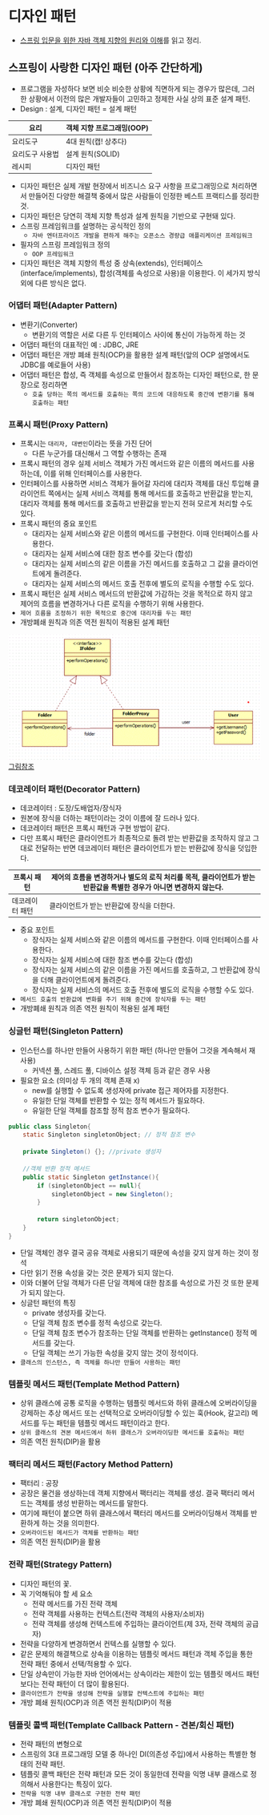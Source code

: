 # 디자인 패턴
- [스프링 입문을 위한 자바 객체 지향의 원리와 이해](https://book.naver.com/bookdb/book_detail.nhn?bid=8920762)를 읽고 정리.

## 스프링이 사랑한 디자인 패턴 (아주 간단하게)
- 프로그램을 자성하다 보면 비슷 비슷한 상황에 직면하게 되는 경우가 많은데, 그러한 상황에서 이전의 많은 개발자들이 고민하고 정제한 사실 상의 표준 설계 패턴.
- Design : 설계, 디자인 패턴 = 설계 패턴

요리|객체 지향 프로그래밍(OOP)
---|---------
요리도구 | 4대 원칙(캡! 상추다)
요리도구 사용법 | 설계 원칙(SOLID)
레시피 | 디자인 패턴 

- 디자인 패턴은 실제 개발 현장에서 비즈니스 요구 사항을 프로그래밍으로 처리하면서 만들어진 다양한 해결책 중에서 많은 사람들이 인정한 베스트 프랙티스를 정리한 것.
- 디자인 패턴은 당연히 객체 지향 특성과 설계 원칙을 기반으로 구현돼 있다.
- 스프링 프레임워크를 설명하는 공식적인 정의
    - `자바 엔터프라이즈 개발을 편하게 해주는 오픈소스 경량급 애플리케이션 프레임워크`
- 필자의 스프링 프레임워크 정의
    - `OOP 프레임워크`
- 디자인 패턴은 객체 지향의 특성 중 상속(extends), 인터페이스(interface/implements), 합성(객체를 속성으로 사용)을 이용한다. 이 세가지 방식 외에 다른 방식은 없다. 

### 어댑터 패턴(Adapter Pattern)
- 변환기(Converter)
    - 변환기의 역할은 서로 다른 두 인터페이스 사이에 통신이 가능하게 하는 것
- 어댑터 패턴의 대표적인 예 : JDBC, JRE
- 어댑터 패턴은 개방 폐쇄 원칙(OCP)을 활용한 설계 패턴(앞의 OCP 설명에서도 JDBC를 예로들어 사용)
- 어댑터 패턴은 합성, 즉 객체를 속성으로 만들어서 참조하는 디자인 패턴으로, 한 문장으로 정리하면
    - `호출 당하는 쪽의 메서드를 호출하는 쪽의 코드에 대응하도록 중간에 변환기를 통해 호출하는 패턴`

### 프록시 패턴(Proxy Pattern)
- 프록시는 `대리자, 대변인`이라는 뜻을 가진 단어
    - 다른 누군가를 대신해서 그 역할 수행하는 존재
- 프록시 패턴의 경우 실제 서비스 객체가 가진 메서드와 같은 이름의 메서드를 사용하는데, 이를 위해 인터페이스를 사용한다.
- 인터페이스를 사용하면 서비스 객체가 들어갈 자리에 대리자 객체를 대신 투입해 클라이언트 쪽에서는 실제 서비스 객체를 통해 메서드를 호출하고 반환값을 받는지, 대리자 객체를 통해 메서드를 호출하고 반환값을 받는지 전혀 모르게 처리할 수도 있다.
- 프록시 패턴의 중요 포인트
    - 대리자는 실제 서비스와 같은 이름의 메서드를 구현한다. 이때 인터페이스를 사용한다.
    - 대리자는 실제 서비스에 대한 참조 변수를 갖는다 (합성)
    - 대리자는 실제 서비스의 같은 이름을 가진 메서드를 호출하고 그 값을 클라이언트에게 돌려준다.
    - 대리자는 실제 서비스의 메서드 호출 전후에 별도의 로직을 수행할 수도 있다.
- 프록시 패턴은 실제 서비스 메서드의 반환값에 가감하는 것을 목적으로 하지 않고 제어의 흐름을 변경하거나 다른 로직을 수행하기 위해 사용한다.
- `제어 흐름을 조정하기 위한 목적으로 중간에 대리자를 두는 패턴`
- 개방폐쇄 원칙과 의존 역전 원칙이 적용된 설계 패턴

![proxy_pattern](/images/proxy_pattern.PNG) [그림참조](https://www.codeproject.com/Tips/468254/Proxy-Design-Pattern-in-Java)

### 데코레이터 패턴(Decorator Pattern)
- 데코레이터 : 도장/도배업자/장식자
- 원본에 장식을 더하는 패턴이라는 것이 이름에 잘 드러나 있다.
- 데코레이터 패턴은 프록시 패턴과 구현 방법이 같다.
- 다만 프록시 패턴은 클라이언트가 최종적으로 돌려 받는 반환값을 조작하지 않고 그대로 전달하는 반면 데코레이터 패턴은 클라이언트가 받는 반환값에 장식을 덧입한다.

프록시 패턴|제어의 흐름을 변경하거나 별도의 로직 처리를 목적, 클라이언트가 받는 반환값을 특별한 경우가 아니면 변경하지 않는다.
---|---------
데코레이터 패턴 | 클라이언트가 받는 반환값에 장식을 더한다.

- 중요 포인트
    - 장식자는 실제 서비스와 같은 이름의 메서드를 구현한다. 이때 인터페이스를 사용한다.
    - 장식자는 실제 서비스에 대한 참조 변수를 갖는다 (합성)
    - 장식자는 실제 서비스의 같은 이름을 가진 메서드를 호출하고, 그 반환값에 장식을 더해 클라이언트에게 돌려준다.
    - 장식자는 실제 서비스의 메서드 호출 전후에 별도의 로직을 수행할 수도 있다.
- `메서드 호출의 반환값에 변화를 주기 위해 중간에 장식자를 두는 패턴`
- 개방폐쇄 원칙과 의존 역전 원칙이 적용된 설계 패턴

### 싱글턴 패턴(Singleton Pattern)
- 인스턴스를 하나만 만들어 사용하기 위한 패턴 (하나만 만들어 그것을 계속해서 재사용)
    - 커넥션 풀, 스레드 풀, 디바이스 설정 객체 등과 같은 경우 사용
- 필요한 요소 (의미상 두 개의 객체 존재 x)
    - new를 실행할 수 없도록 생성자에 private 접근 제어자를 지정한다.
    - 유일한 단일 객체를 반환할 수 있는 정적 메서드가 필요하다.
    - 유일한 단일 객체를 참조할 정적 참조 변수가 필요하다.
```java
public class Singleton{
    static Singleton singletonObject; // 정적 참조 변수

    private Singleton() {}; //private 생성자

    //객체 반환 정적 메서드
    public static Singleton getInstance(){
        if (singletonObject == null){
            singletonObject = new Singleton();
        }

        return singletonObject;
    }
}
```
- 단일 객체인 경우 결국 공유 객체로 사용되기 때문에 속성을 갖지 않게 하는 것이 정석
- 다만 읽기 전용 속성을 갖는 것은 문제가 되지 않는다.
- 이와 더불어 단일 객체가 다른 단일 객체에 대한 참조를 속성으로 가진 것 또한 문제가 되지 않는다.
- 싱글턴 패턴의 특징
    - private 생성자를 갖는다.
    - 단일 객체 참조 변수를 정적 속성으로 갖는다.
    - 단일 객체 참조 변수가 참조하는 단일 객체를 반환하는 getInstance() 정적 메서드를 갖는다.
    - 단일 객체는 쓰기 가능한 속성을 갖지 않는 것이 정석이다.
- `클래스의 인스턴스, 즉 객체를 하나만 만들어 사용하는 패턴`

### 템플릿 메서드 패턴(Template Method Pattern)
- 상위 클래스에 공통 로직을 수행하는 템플릿 메서드와 하위 클래스에 오버라이딩을 강제하는 추상 메서드 또는 선택적으로 오버라이딩할 수 있는 훅(Hook, 갈고리) 메서드를 두는 패턴을 템플릿 메서드 패턴이라고 한다.
- `상위 클래스의 견본 메서드에서 하위 클래스가 오버라이딩한 메서드를 호출하는 패턴`
- 의존 역전 원칙(DIP)을 활용

### 팩터리 메서드 패턴(Factory Method Pattern)
- 팩터리 : 공장
- 공장은 물건을 생상하는데 객체 지향에서 팩터리는 객체를 생성. 결국 팩터리 메서드는 객체를 생성 반환하는 메서드를 말한다.
- 여기에 패턴이 붙으면 하위 클래스에서 팩터리 메서드를 오버라이딩해서 객체를 반환하게 하는 것을 의미한다.
- `오버라이드된 메서드가 객체를 반환하는 패턴`
- 의존 역전 원칙(DIP)을 활용

### 전략 패턴(Strategy Pattern)
- 디자인 패턴의 꽃.
- 꼭 기억해둬야 할 세 요소
    - 전략 메서드를 가진 전략 객체
    - 전략 객체를 사용하는 컨텍스트(전략 객체의 사용자/소비자)
    - 전략 객체를 생성해 컨텍스트에 주입하는 클라이언트(제 3자, 전략 객체의 공급자)
- 전략을 다양하게 변경하면서 컨텍스를 실행할 수 있다.
- 같은 문제의 해결책으로 상속을 이용하는 템플릿 메서드 패턴과 객체 주입을 통한 전략 패턴 중에서 선택/적용할 수 있다.
- 단일 상속만이 가능한 자바 언어에서는 상속이라는 제한이 있는 템플릿 메서드 패턴보다는 전략 패턴이 더 많이 활용된다.
- `클라이언트가 전략을 생성해 전략을 실행할 컨텍스트에 주입하는 패턴`
- 개방 폐쇄 원칙(OCP)과 의존 역전 원칙(DIP)이 적용

### 템플릿 콜백 패턴(Template Callback Pattern - 견본/회신 패턴)
- 전략 패턴의 변형으로
- 스프링의 3대 프로그래밍 모델 중 하나인 DI(의존성 주입)에서 사용하는 특별한 형태의 전략 패턴.
- 템플릿 콜백 패턴은 전략 패턴과 모든 것이 동일한데 전략을 익명 내부 클래스로 정의해서 사용한다는 특징이 있다.
- `전략을 익명 내부 클래스로 구현한 전략 패턴`
- 개방 폐쇄 원칙(OCP)과 의존 역전 원칙(DIP)이 적용